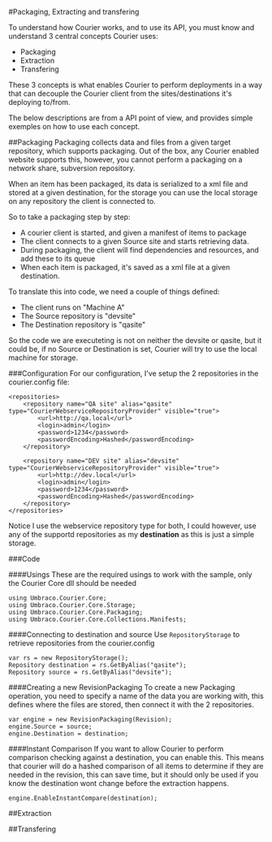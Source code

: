 #Packaging, Extracting and transfering

To understand how Courier works, and to use its API, you must know and understand 3 central concepts Courier uses:

- Packaging
- Extraction
- Transfering

These 3 concepts is what enables Courier to perform deployments in a way that can decouple the Courier client from the sites/destinations it's deploying to/from. 

The below descriptions are from a API point of view, and provides simple exemples on how to use each concept. 

##Packaging
Packaging collects data and files from a given target repository, which supports packaging. Out of the box, any Courier enabled website supports this, however, you cannot perform a packaging on a network share, subversion repository.

When an item has been packaged, its data is serialized to a xml file and stored at a given destination, for the storage you can use the local storage on any repository the client is connected to. 

So to take a packaging step by step:

- A courier client is started, and given a manifest of items to package
- The client connects to a given Source site and starts retrieving data.
- During packaging, the client will find dependencies and resources, and add these to its queue
- When each item is packaged, it's saved as a xml file at a given destination.

To translate this into code, we need a couple of things defined: 

- The client runs on "Machine A"
- The Source repository is "devsite" 
- The Destination repository is "qasite"

So the code we are executeting is not on neither the devsite or qasite, but it could be, if no Source or Destination is set, Courier will try to use the local machine for storage. 


###Configuration
For our configuration, I've setup the 2 repositories in the courier.config file:

	<repositories>
        <repository name="QA site" alias="qasite" type="CourierWebserviceRepositoryProvider" visible="true">
            <url>http://qa.local</url>
            <login>admin</login>
            <password>1234</password>
            <passwordEncoding>Hashed</passwordEncoding>
        </repository>

		<repository name="DEV site" alias="devsite" type="CourierWebserviceRepositoryProvider" visible="true">
            <url>http://dev.local</url>
            <login>admin</login>
            <password>1234</password>
            <passwordEncoding>Hashed</passwordEncoding>
	    </repository>
    </repositories>
 
Notice I use the webservice repository type for both, I could however, use any of the supportd repositories as my **destination** as this is just a simple storage. 

###Code

####Usings
These are the required usings to work with the sample, only the Courier Core dll should be needed

	using Umbraco.Courier.Core;
    using Umbraco.Courier.Core.Storage;
    using Umbraco.Courier.Core.Packaging;
    using Umbraco.Courier.Core.Collections.Manifests;

####Connecting to destination and source
Use `RepositoryStorage` to retrieve repositories from the courier.config 

	var rs = new RepositoryStorage();
	Repository destination = rs.GetByAlias("qasite");
    Repository source = rs.GetByAlias("devsite");

####Creating a new RevisionPackaging
To create a new Packaging operation, you need to specify a name of the data you are working with, this defines where the files are stored, then connect it with the 2 repositories.

	var engine = new RevisionPackaging(Revision);
    engine.Source = source;
    engine.Destination = destination;        

####Instant Comparison
If you want to allow Courier to perform comparison checking against a destination, you can enable this. This means that courier will do a hashed comparison of all items to determine if they are needed in the revision, this can save time, but it should only be used if you know the destination wont change before the extraction happens.

	engine.EnableInstantCompare(destination);

            




##Extraction


##Transfering